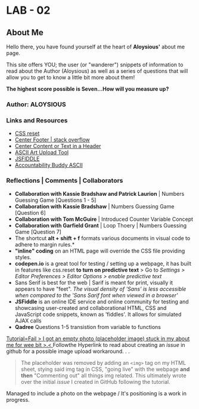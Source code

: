 # LAB - 02

## About Me

Hello there, you have found yourself at the heart of **Aloysious'** about me page.

This site offers YOU; the user (or "wanderer") snippets of information to read about the Author (Aloysious) as well as a series of questions that will allow you to get to know a little bit more about them! 

**The highest score possible is Seven...How will you measure up?** 

### Author: ALOYSIOUS

### Links and Resources
+ [CSS reset](https://meyerweb.com/eric/tools/css/reset/)
+ [Center Footer | stack overflow](https://stackoverflow.com/questions/15629511/how-can-i-make-my-footer-center-to-the-bottom-of-the-page/15629635)
+ [Center Content or Text in a Header](https://stackoverflow.com/questions/42306417/how-do-i-center-header-text-in-the-middle-of-the-navigation-menu-in-html)
+ [ASCII Art Upload Tool](https://manytools.org/hacker-tools/convert-images-to-ascii-art)
+ [JSFIDDLE](https://jsfiddle.net/)
+ [Accountability Buddy ASCII](https://1lineart.kulaone.com/#/)

### Reflections | Comments | Collaborators

+ **Collaboration with Kassie Bradshaw and Patrick Laurion** | Numbers Guessing Game [Questions 1 - 5]
+ **Collaboration with Kassie Bradshaw** | Numbers Guessing Game [Question 6]
+ **Collaboration with Tom McGuire** | Introduced Counter Variable Concept
+ **Collaboration with Garfield Grant** | Loop Thoery | Numbers Guessing Game [Question 7]
+ The shortcut **alt + shift + f**  formats various documents in visual code to adhere to margin rules.*
+ **"inline" coding** on an HTML page will override the CSS file providing styles.
+ **codepen.io** is a great tool for testing / setting up a webpage, it has built in features like css.reset **to turn on predictive text** > Go to *Settings > Editor Preferences > Editor Options > enable predictive text*
+ Sans Serif is best for the web | Sarif is meant for print, visually it appears to have "feet". *The visual density of 'Sans' is less accessible when compared to the 'Sans Sarif font when viewed in a browser'*
+ **JSFiddle** is an online IDE service and online community for testing and showcasing user-created and collaborational HTML, CSS and JavaScript code snippets, known as 'fiddles'. It allows for simulated AJAX calls
+ **Qadree** Questions 1-5 transistion from variable to functions

[Tutorial=Fail > I got an empty photo (placeholder image) stuck in my about me for wee bit >.< ](https://ardalis.com/add-images-easily-to-github/) Followthe Hyperlink to read about creating an *issue* in github for a possible image upload workaround. . .  

> The placeholder was removed by adding an `<img>` tag on my HTML sheet, stying said img tag in CSS, "going live" with the webpage **and then** "Commenting out" all things img related. This ultimately wrote over the initial *issue* I created in GitHub following the  tutorial. 

Managed to include a photo on the webpage / It's positioning is a work in progress.
